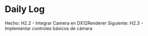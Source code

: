 ﻿# Daily Log

Hecho: H2.2 - Integrar Camera en DX12Renderer
Siguiente: H2.3 - Implementar controles básicos de cámara


